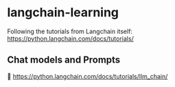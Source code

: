 # langchain-learning

Following the tutorials from Langchain itself: https://python.langchain.com/docs/tutorials/

## Chat models and Prompts
:link: https://python.langchain.com/docs/tutorials/llm_chain/

